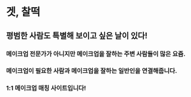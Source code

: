 # 겟, 찰떡

## 평범한 사람도 특별해 보이고 싶은 날이 있다!

### 메이크업 전문가가 아니지만 메이크업을 잘하는 주변 사람들이 많은 요즘.
### 메이크업이 필요한 사람과 메이크업을 잘하는 일반인을 연결해줍니다.
### 1:1 메이크업 매칭 사이트입니다!
